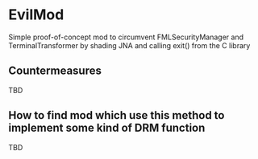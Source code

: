 # EvilMod
Simple proof-of-concept mod to circumvent FMLSecurityManager and TerminalTransformer
by shading JNA and calling exit() from the C library

## Countermeasures
TBD

## How to find mod which use this method to implement some kind of DRM function
TBD